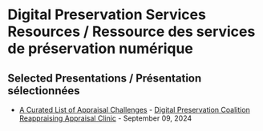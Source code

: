 # Digital Preservation Services Resources / Ressource des services de préservation numérique
## Selected Presentations / Présentation sélectionnées
- [A Curated List of Appraisal Challenges](https://drive.google.com/file/d/14dmBPRjMKPIKJWieYB4CTXNw0E0kE6P7/view?usp=sharing) - [Digital Preservation Coalition Reappraising Appraisal Clinic](https://www.dpconline.org/events/eventdetail/360/-/-) - September 09, 2024
